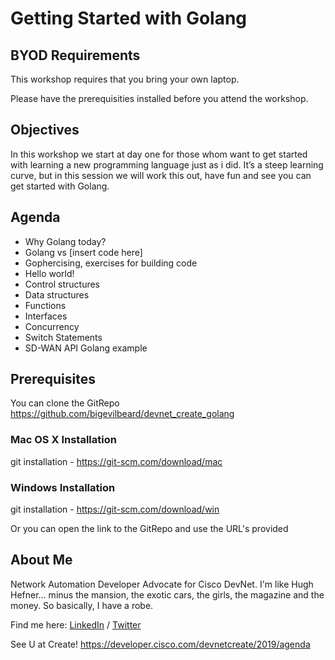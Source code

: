 # Getting Started with Golang

## BYOD Requirements

This workshop requires that you bring your own laptop.

Please have the prerequisities installed before you attend the workshop.


## Objectives

In this workshop we start at day one for those whom want to get started with learning a new programming language just as i did. It’s a steep learning curve, but in this session we will work this out, have fun and see you can get started with Golang.

## Agenda

- Why Golang today?
- Golang vs [insert code here]
- Gophercising, exercises for building code
- Hello world!
- Control structures
- Data structures
- Functions
- Interfaces
- Concurrency
- Switch Statements
- SD-WAN API Golang example


## Prerequisites

You can clone the GitRepo https://github.com/bigevilbeard/devnet_create_golang

### Mac OS X Installation
git installation - https://git-scm.com/download/mac

### Windows Installation
git installation - https://git-scm.com/download/win

Or you can open the link to the GitRepo and use the URL's provided


## About Me

Network Automation Developer Advocate for Cisco DevNet.
I'm like Hugh Hefner... minus the mansion, the exotic cars, the girls, the magazine and the money. So basically, I have a robe.

Find me here: [LinkedIn](https://www.linkedin.com/in/stuarteclark/) / [Twitter](https://twitter.com/bigevilbeard)

See U at Create!
https://developer.cisco.com/devnetcreate/2019/agenda
